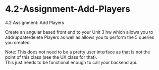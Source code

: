 # 4.2-Assignment-Add-Players
4.2 Assignment: Add Players

Create an angular based front end to your Unit 3 hw which allows 
you to add/update/delete Players as well as allows you to perform the 5 queries you created.

Note: This does not need to be a pretty user interface as that is not the point of this class (see the UX class for that).  
This just needs to be functional enough to call your backend api.
